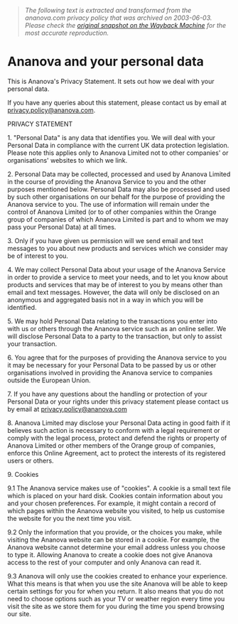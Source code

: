 > *The following text is extracted and transformed from the ananova.com privacy policy that was archived on 2003-06-03. Please check the [original snapshot on the Wayback Machine](https://web.archive.org/web/20030603210919id_/http%3A//www.ananova.com/about/privacy.html) for the most accurate reproduction.*

# Ananova and your personal data

This is Ananova's Privacy Statement. It sets out how we deal with your personal data.

If you have any queries about this statement, please contact us by email at [privacy.policy@ananova.com](mailto:privacy.policy@ananova.com).

PRIVACY STATEMENT

1\. "Personal Data" is any data that identifies you. We will deal with your Personal Data in compliance with the current UK data protection legislation. Please note this applies only to Ananova Limited not to other companies' or organisations' websites to which we link.

2\. Personal Data may be collected, processed and used by Ananova Limited in the course of providing the Ananova Service to you and the other purposes mentioned below. Personal Data may also be processed and used by such other organisations on our behalf for the purpose of providing the Ananova service to you. The use of information will remain under the control of Ananova Limited (or to of other companies within the Orange group of companies of which Ananova Limited is part and to whom we may pass your Personal Data) at all times.

3\. Only if you have given us permission will we send email and text messages to you about new products and services which we consider may be of interest to you.

4\. We may collect Personal Data about your usage of the Ananova Service in order to provide a service to meet your needs, and to let you know about products and services that may be of interest to you by means other than email and text messages. However, the data will only be disclosed on an anonymous and aggregated basis not in a way in which you will be identified.

5\. We may hold Personal Data relating to the transactions you enter into with us or others through the Ananova service such as an online seller. We will disclose Personal Data to a party to the transaction, but only to assist your transaction.

6\. You agree that for the purposes of providing the Ananova service to you it may be necessary for your Personal Data to be passed by us or other organisations involved in providing the Ananova service to companies outside the European Union.

7\. If you have any questions about the handling or protection of your Personal Data or your rights under this privacy statement please contact us by email at [privacy.policy@ananova.com](mailto:privacy.policy@ananova.com)

8\. Ananova Limited may disclose your Personal Data acting in good faith if it believes such action is necessary to conform with a legal requirement or comply with the legal process, protect and defend the rights or property of Ananova Limited or other members of the Orange group of companies, enforce this Online Agreement, act to protect the interests of its registered users or others.

9\. Cookies

9.1 The Ananova service makes use of "cookies". A cookie is a small text file which is placed on your hard disk. Cookies contain information about you and your chosen preferences. For example, it might contain a record of which pages within the Ananova website you visited, to help us customise the website for you the next time you visit.

9.2 Only the information that you provide, or the choices you make, while visiting the Ananova website can be stored in a cookie. For example, the Ananova website cannot determine your email address unless you choose to type it. Allowing Ananova to create a cookie does not give Ananova access to the rest of your computer and only Ananova can read it.

9.3 Ananova will only use the cookies created to enhance your experience. What this means is that when you use the site Ananova will be able to keep certain settings for you for when you return. It also means that you do not need to choose options such as your TV or weather region every time you visit the site as we store them for you during the time you spend browsing our site.
